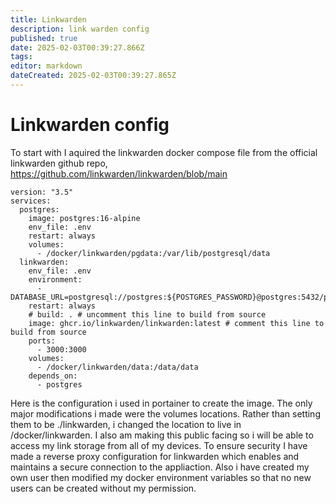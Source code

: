 ```yaml
---
title: Linkwarden
description: link warden config
published: true
date: 2025-02-03T00:39:27.866Z
tags: 
editor: markdown
dateCreated: 2025-02-03T00:39:27.865Z
---
```


# Linkwarden config
To start with I aquired the linkwarden docker compose file from the official linkwarden github repo,
https://github.com/linkwarden/linkwarden/blob/main 


~~~~
version: "3.5"
services:
  postgres:
    image: postgres:16-alpine
    env_file: .env
    restart: always
    volumes:
      - /docker/linkwarden/pgdata:/var/lib/postgresql/data
  linkwarden:
    env_file: .env
    environment:
      - DATABASE_URL=postgresql://postgres:${POSTGRES_PASSWORD}@postgres:5432/postgres
    restart: always
    # build: . # uncomment this line to build from source
    image: ghcr.io/linkwarden/linkwarden:latest # comment this line to build from source
    ports:
      - 3000:3000
    volumes:
      - /docker/linkwarden/data:/data/data
    depends_on:
      - postgres
~~~~

Here is the configuration i used in portainer to create the image. The only major modifications i made were the volumes locations. Rather than setting them to be ./linkwarden, i changed the location to live in /docker/linkwarden. I also am making this public facing so i will be able to access my link storage from all of my devices. To ensure security I have made a reverse proxy configuration for linkwarden which enables and maintains a secure connection to the appliaction. Also i have created my own user then modified my docker environment variables so that no new users can be created without my permission. 